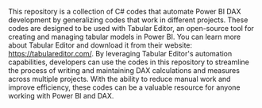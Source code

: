 This repository is a collection of C# codes that automate Power BI DAX development by generalizing codes that work in different projects. These codes are designed to be used with Tabular Editor, an open-source tool for creating and managing tabular models in Power BI. You can learn more about Tabular Editor and download it from their website: https://tabulareditor.com/. By leveraging Tabular Editor's automation capabilities, developers can use the codes in this repository to streamline the process of writing and maintaining DAX calculations and measures across multiple projects. With the ability to reduce manual work and improve efficiency, these codes can be a valuable resource for anyone working with Power BI and DAX.
